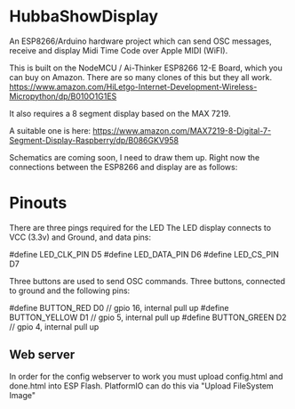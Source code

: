 # HubbaShowDisplay
An ESP8266/Arduino hardware project which can send OSC messages, receive and display Midi Time Code over Apple MIDI (WiFI). 

This is built on the NodeMCU / Ai-Thinker ESP8266 12-E Board, which you can buy on Amazon. There are so many clones of this but they all work. 
https://www.amazon.com/HiLetgo-Internet-Development-Wireless-Micropython/dp/B010O1G1ES

It also requires a 8 segment display based on the MAX 7219. 

A suitable one is here:
https://www.amazon.com/MAX7219-8-Digital-7-Segment-Display-Raspberry/dp/B086GKV958

Schematics are coming soon, I need to draw them up. Right now the connections between the ESP8266 and display are as follows:

# Pinouts

There are three pings required for the LED
The LED display connects to VCC (3.3v) and Ground, and data pins:

#define LED_CLK_PIN D5
#define LED_DATA_PIN D6
#define LED_CS_PIN D7

Three buttons are used to send OSC commands. 
Three buttons, connected to ground and the following pins:

#define BUTTON_RED D0    // gpio 16, internal pull up
#define BUTTON_YELLOW D1 // gpio 5, internal pull up
#define BUTTON_GREEN D2  // gpio 4, internal pull up


## Web server
In order for the config webserver to work you must upload config.html and done.html into ESP Flash.
PlatformIO can do this via "Upload FileSystem Image"
